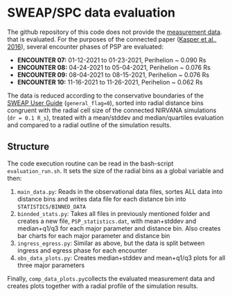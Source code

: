 # SWEAP/SPC data evaluation

The github repository of this code does not provide the  [measurement data](http://sweap.cfa.harvard.edu/Data.html "SWEAP data"). that is evaluated. For the purposes of the connected paper ([Kasper et al., 2016](https://link.springer.com/article/10.1007/s11214-015-0206-3 "Kasper et al., 2016")), several encounter phases of PSP
are evaluated:
- **ENCOUNTER 07:** 01-12-2021 to 01-23-2021, Perihelion ~ 0.090 Rs
- **ENCOUNTER 08:** 04-24-2021 to 05-04-2021, Perihelion ~ 0.076 Rs
- **ENCOUNTER 09:** 08-04-2021 to 08-15-2021, Perihelion ~ 0.076 Rs
- **ENCOUNTER 10:** 11-16-2021 to 11-26-2021, Perihelion ~ 0.062 Rs

The data is reduced according to the conservative boundaries of the [SWEAP User Guide](http://sweap.cfa.harvard.edu/sweap_data_user_guide.pdf "SWEAP User Guide") (`general_flag=0`), sorted into radial distance bins congruent with the radial cell size of the connected NIRVANA simulations (`dr = 0.1 R_s`), treated with a mean/stddev and median/quartiles evaluation and compared to a radial outline of the simulation results.

## Structure
The code execution routine can be read in the bash-script `evaluation_run.sh`. It sets the size of the radial bins as a global variable and then:
1. `main_data.py`: Reads in the observational data files, sortes ALL data into distance bins and writes data file for each distance bin into `STATISTICS/BINNED_DATA`
2. `binnded_stats.py`: Takes all files in previously mentioned folder and creates a new file, `PSP_statistics.dat`, with mean+stddev and median+q1/q3 for each major parameter and distance bin. Also creates bar charts for each major parameter and distance bin
3. `ingress_egress.py`: Similar as above, but the data is split between ingress and egress phase for each encounter
4. `obs_data_plots.py`: Creates median+stddev and mean+q1/q3 plots for all three major parameters

Finally, `comp_data_plots.py`collects the evaluated measurement data and creates plots together with a radial profile of the simulation results.